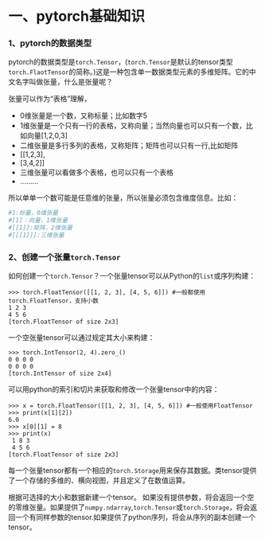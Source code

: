 # 一、pytorch基础知识

### 1、pytorch的数据类型

pytorch的数据类型是`torch.Tensor`，\(`torch.Tensor`是默认的tensor类型`torch.FlaotTensor`的简称。\)这是一种包含单一数据类型元素的多维矩阵。它的中文名字叫做张量，什么是张量呢？

张量可以作为“表格”理解，

* 0维张量是一个数，又称标量；比如数字5
* 1维张量是一个只有一行的表格，又称向量；当然向量也可以只有一个数，比如向量\[1,2,0,3\]
* 二维张量是多行多列的表格，又称矩阵；矩阵也可以只有一行,比如矩阵
* \[\[1,2,3\],
* \[3,4,2\]\]
* 三维张量可以看做多个表格，也可以只有一个表格
* ………

所以单单一个数可能是任意维的张量，所以张量必须包含维度信息。比如：

```py
#1:标量，0维张量
#[1]：向量，1维张量
#[[1]]:矩阵，2维张量
#[[[1]]]:三维张量
```

### 2、创建一个张量`torch.Tensor`

如何创建一个`torch.Tensor`？一个张量tensor可以从Python的`list`或序列构建：

```
>>> torch.FloatTensor([[1, 2, 3], [4, 5, 6]]) #一般都使用torch.FloatTensor，支持小数
1 2 3
4 5 6
[torch.FloatTensor of size 2x3]
```

一个空张量tensor可以通过规定其大小来构建：

```
>>> torch.IntTensor(2, 4).zero_()
0 0 0 0
0 0 0 0
[torch.IntTensor of size 2x4]
```

可以用python的索引和切片来获取和修改一个张量tensor中的内容：

```
>>> x = torch.FloatTensor([[1, 2, 3], [4, 5, 6]]) #一般使用FloatTensor
>>> print(x[1][2])
6.0
>>> x[0][1] = 8
>>> print(x)
 1 8 3
 4 5 6
[torch.FloatTensor of size 2x3]
```

每一个张量tensor都有一个相应的`torch.Storage`用来保存其数据。类tensor提供了一个存储的多维的、横向视图，并且定义了在数值运算。

根据可选择的大小和数据新建一个tensor。 如果没有提供参数，将会返回一个空的零维张量。如果提供了`numpy.ndarray`,`torch.Tensor`或`torch.Storage`，将会返回一个有同样参数的tensor.如果提供了python序列，将会从序列的副本创建一个tensor。

